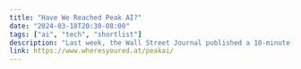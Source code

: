 ```yaml
---
title: "Have We Reached Peak AI?"
date: "2024-03-18T20:30-08:00"
tags: ["ai", "tech", "shortlist"]
description: "Last week, the Wall Street Journal published a 10-minute-long interview with OpenAI CTO Mira Murati, with journalist Joanna Stern asking a series of thoughtful yet straightforward questions that Murati failed to satisfactorily answer. When asked about what data was used to train Sora, OpenAI`s app for generating video with AI,"
link: https://www.wheresyoured.at/peakai/
---
```

